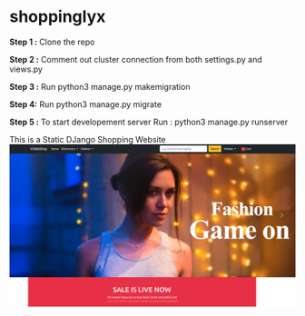 # shoppinglyx
**Step 1 :** Clone the repo

**Step 2 :** Comment out cluster connection from both settings.py and views.py

**Step 3 :** Run python3 manage.py makemigration <app-name>

**Step 4:** Run python3 manage.py migrate

**Step 5 :**  To start developement server Run : python3 manage.py runserver

This is a Static DJango Shopping Website 
![alt text](https://github.com/nvidda-hub/E-Commerce/blob/master/shoppinglyx/Screenshots/home.png)
